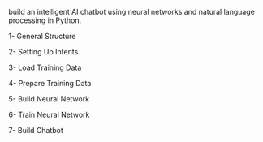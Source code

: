 build an intelligent AI chatbot using neural networks and natural language processing in Python.

1- General Structure

2- Setting Up Intents

3- Load Training Data

4- Prepare Training Data

5- Build Neural Network

6- Train Neural Network

7- Build Chatbot
